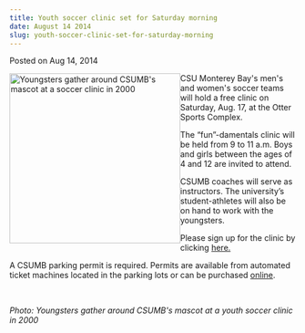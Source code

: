 ```yaml
---
title: Youth soccer clinic set for Saturday morning
date: August 14 2014
slug: youth-soccer-clinic-set-for-saturday-morning
---
```


 



<span class="date">Posted on Aug 14, 2014    </span>
<p><img alt="Youngsters gather around CSUMB&apos;s mascot at a soccer clinic in 2000" src="https://news.csumb.edu/sites/default/files/65/attachments/news/images/otter_pups_2000.png" style="width:300px; height:298px; float:left">CSU Monterey Bay&apos;s
men&apos;s and women&apos;s soccer teams will hold a free clinic on Saturday,
Aug. 17, at the Otter Sports Complex.</img></p>
<p>The &#x201C;fun&#x201D;-damentals clinic will be held from 9 to 11 a.m. Boys
and girls between the ages of 4 and 12 are invited to attend.</p>
<p>CSUMB coaches will serve as instructors. The university&#x2019;s
student-athletes will also be on hand to work with the
youngsters.</p>
<p>Please sign up for the clinic by clicking <a href="https://docs.google.com/a/csumb.edu/spreadsheet/viewform?formkey=dHJSVVJZdWFxcldmcmdkLW91aTVkWnc6MQ#gid=0" rel="nofollow">here.</a></p>
<p>A CSUMB parking permit is required. Permits are available from
automated ticket machines located in the parking lots or can be
purchased <a href="https://store.csumb.edu/products/daily-parking-permit" rel="nofollow">online</a>.</p>
<p>&#xA0;</p>
<p><em>Photo: Youngsters gather around CSUMB&apos;s mascot at a youth
soccer clinic in 2000</em></p>





```
